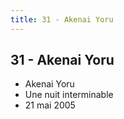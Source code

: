 ```yaml
---
title: 31 - Akenai Yoru
---
```


31 - Akenai Yoru
----------------

* Akenai Yoru
* Une nuit interminable
* 21 mai 2005
